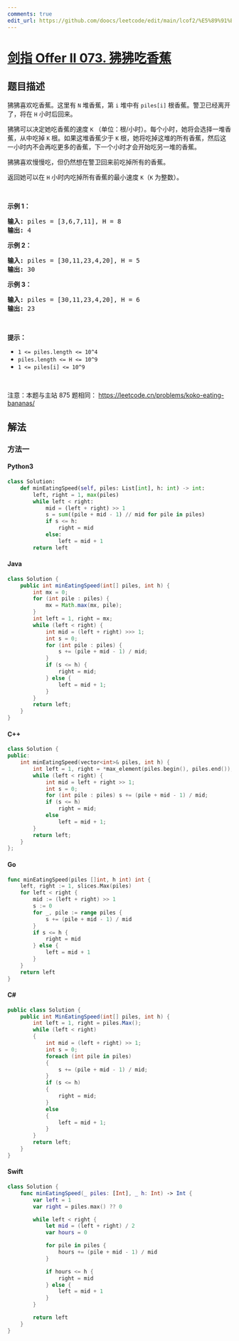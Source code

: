 ```yaml
---
comments: true
edit_url: https://github.com/doocs/leetcode/edit/main/lcof2/%E5%89%91%E6%8C%87%20Offer%20II%20073.%20%E7%8B%92%E7%8B%92%E5%90%83%E9%A6%99%E8%95%89/README.md
---
```


<!-- problem:start -->

# [剑指 Offer II 073. 狒狒吃香蕉](https://leetcode.cn/problems/nZZqjQ)

## 题目描述

<!-- description:start -->

<p>狒狒喜欢吃香蕉。这里有&nbsp;<code>N</code>&nbsp;堆香蕉，第 <code>i</code> 堆中有&nbsp;<code>piles[i]</code>&nbsp;根香蕉。警卫已经离开了，将在&nbsp;<code>H</code>&nbsp;小时后回来。</p>

<p>狒狒可以决定她吃香蕉的速度&nbsp;<code>K</code>&nbsp;（单位：根/小时）。每个小时，她将会选择一堆香蕉，从中吃掉 <code>K</code> 根。如果这堆香蕉少于 <code>K</code> 根，她将吃掉这堆的所有香蕉，然后这一小时内不会再吃更多的香蕉，下一个小时才会开始吃另一堆的香蕉。&nbsp;&nbsp;</p>

<p>狒狒喜欢慢慢吃，但仍然想在警卫回来前吃掉所有的香蕉。</p>

<p>返回她可以在 <code>H</code> 小时内吃掉所有香蕉的最小速度 <code>K</code>（<code>K</code> 为整数）。</p>

<p>&nbsp;</p>

<ul>
</ul>

<p><strong>示例 1：</strong></p>

<pre>
<strong>输入: </strong>piles = [3,6,7,11], H = 8
<strong>输出: </strong>4
</pre>

<p><strong>示例&nbsp;2：</strong></p>

<pre>
<strong>输入: </strong>piles = [30,11,23,4,20], H = 5
<strong>输出: </strong>30
</pre>

<p><strong>示例&nbsp;3：</strong></p>

<pre>
<strong>输入: </strong>piles = [30,11,23,4,20], H = 6
<strong>输出: </strong>23
</pre>

<p>&nbsp;</p>

<p><strong>提示：</strong></p>

<ul>
	<li><code>1 &lt;= piles.length &lt;= 10^4</code></li>
	<li><code>piles.length &lt;= H &lt;= 10^9</code></li>
	<li><code>1 &lt;= piles[i] &lt;= 10^9</code></li>
</ul>

<p>&nbsp;</p>

<p><meta charset="UTF-8" />注意：本题与主站 875&nbsp;题相同：&nbsp;<a href="https://leetcode.cn/problems/koko-eating-bananas/">https://leetcode.cn/problems/koko-eating-bananas/</a></p>

<!-- description:end -->

## 解法

<!-- solution:start -->

### 方法一

<!-- tabs:start -->

#### Python3

```python
class Solution:
    def minEatingSpeed(self, piles: List[int], h: int) -> int:
        left, right = 1, max(piles)
        while left < right:
            mid = (left + right) >> 1
            s = sum((pile + mid - 1) // mid for pile in piles)
            if s <= h:
                right = mid
            else:
                left = mid + 1
        return left
```

#### Java

```java
class Solution {
    public int minEatingSpeed(int[] piles, int h) {
        int mx = 0;
        for (int pile : piles) {
            mx = Math.max(mx, pile);
        }
        int left = 1, right = mx;
        while (left < right) {
            int mid = (left + right) >>> 1;
            int s = 0;
            for (int pile : piles) {
                s += (pile + mid - 1) / mid;
            }
            if (s <= h) {
                right = mid;
            } else {
                left = mid + 1;
            }
        }
        return left;
    }
}
```

#### C++

```cpp
class Solution {
public:
    int minEatingSpeed(vector<int>& piles, int h) {
        int left = 1, right = *max_element(piles.begin(), piles.end());
        while (left < right) {
            int mid = left + right >> 1;
            int s = 0;
            for (int pile : piles) s += (pile + mid - 1) / mid;
            if (s <= h)
                right = mid;
            else
                left = mid + 1;
        }
        return left;
    }
};
```

#### Go

```go
func minEatingSpeed(piles []int, h int) int {
	left, right := 1, slices.Max(piles)
	for left < right {
		mid := (left + right) >> 1
		s := 0
		for _, pile := range piles {
			s += (pile + mid - 1) / mid
		}
		if s <= h {
			right = mid
		} else {
			left = mid + 1
		}
	}
	return left
}
```

#### C#

```cs
public class Solution {
    public int MinEatingSpeed(int[] piles, int h) {
        int left = 1, right = piles.Max();
        while (left < right)
        {
            int mid = (left + right) >> 1;
            int s = 0;
            foreach (int pile in piles)
            {
                s += (pile + mid - 1) / mid;
            }
            if (s <= h)
            {
                right = mid;
            }
            else
            {
                left = mid + 1;
            }
        }
        return left;
    }
}
```

#### Swift

```swift
class Solution {
    func minEatingSpeed(_ piles: [Int], _ h: Int) -> Int {
        var left = 1
        var right = piles.max() ?? 0

        while left < right {
            let mid = (left + right) / 2
            var hours = 0

            for pile in piles {
                hours += (pile + mid - 1) / mid
            }

            if hours <= h {
                right = mid
            } else {
                left = mid + 1
            }
        }

        return left
    }
}
```

<!-- tabs:end -->

<!-- solution:end -->

<!-- problem:end -->
